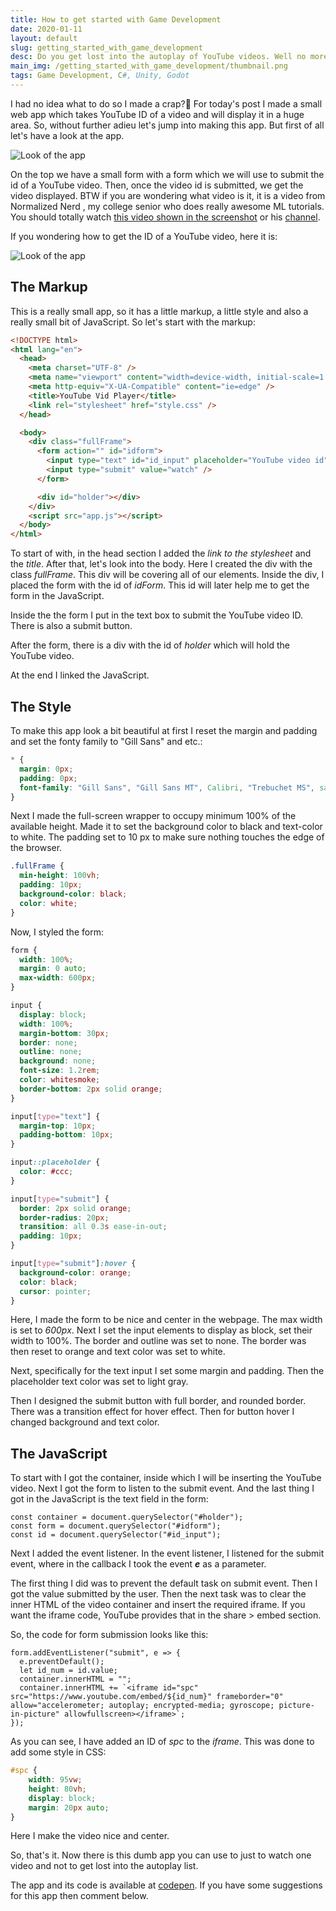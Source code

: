 ```yaml
---
title: How to get started with Game Development
date: 2020-01-11
layout: default
slug: getting_started_with_game_development
desc: Do you get lost into the autoplay of YouTube videos. Well no more. Get your video playing on your own page.
main_img: /getting_started_with_game_development/thumbnail.png
tags: Game Development, C#, Unity, Godot
---
```


I had no idea what to do so I made a crap?🤔 For today's post I made a small web app which takes YouTube ID of a video and will display it in a huge area. So, without further adieu let's jump into making this app. But first of all let's have a look at the app.

![Look of the app](/youtube_video_watcher/how_does_the_app_look_01.png)

On the top we have a small form with a form which we will use to submit the id of a YouTube video. Then, once the video id is submitted, we get the video displayed. BTW if you are wondering what video is it, it is a video from Normalized Nerd , my college senior who does really awesome ML tutorials. You should totally watch [this video shown in the screenshot](https://www.youtube.com/watch?v=cIBqvy6adUY) or his [channel](https://www.youtube.com/channel/UC7Fs-Fdpe0I8GYg3lboEuXw).

If you wondering how to get the ID of a YouTube video, here it is:

![Look of the app](/youtube_video_watcher/the_video_id.png)

## The Markup

This is a really small app, so it has a little markup, a little style and also a really small bit of JavaScript. So let's start with the markup:

```html
<!DOCTYPE html>
<html lang="en">
  <head>
    <meta charset="UTF-8" />
    <meta name="viewport" content="width=device-width, initial-scale=1.0" />
    <meta http-equiv="X-UA-Compatible" content="ie=edge" />
    <title>YouTube Vid Player</title>
    <link rel="stylesheet" href="style.css" />
  </head>

  <body>
    <div class="fullFrame">
      <form action="" id="idform">
        <input type="text" id="id_input" placeholder="YouTube video id" />
        <input type="submit" value="watch" />
      </form>

      <div id="holder"></div>
    </div>
    <script src="app.js"></script>
  </body>
</html>
```

To start of with, in the head section I added the _link to the stylesheet_ and the _title_. After that, let's look into the body. Here I created the div with the class _fullFrame_. This div will be covering all of our elements. Inside the div, I placed the form with the id of _idForm_. This id will later help me to get the form in the JavaScript.

Inside the the form I put in the text box to submit the YouTube video ID. There is also a submit button.

After the form, there is a div with the id of _holder_ which will hold the YouTube video.

At the end I linked the JavaScript.

## The Style

To make this app look a bit beautiful at first I reset the margin and padding and set the fonty family to "Gill Sans" and etc.:

```css
* {
  margin: 0px;
  padding: 0px;
  font-family: "Gill Sans", "Gill Sans MT", Calibri, "Trebuchet MS", sans-serif;
}
```

Next I made the full-screen wrapper to occupy minimum 100% of the available height. Made it to set the background color to black and text-color to white. The padding set to 10 px to make sure nothing touches the edge of the browser.

```css
.fullFrame {
  min-height: 100vh;
  padding: 10px;
  background-color: black;
  color: white;
}
```

Now, I styled the form:

```css
form {
  width: 100%;
  margin: 0 auto;
  max-width: 600px;
}

input {
  display: block;
  width: 100%;
  margin-bottom: 30px;
  border: none;
  outline: none;
  background: none;
  font-size: 1.2rem;
  color: whitesmoke;
  border-bottom: 2px solid orange;
}

input[type="text"] {
  margin-top: 10px;
  padding-bottom: 10px;
}

input::placeholder {
  color: #ccc;
}

input[type="submit"] {
  border: 2px solid orange;
  border-radius: 20px;
  transition: all 0.3s ease-in-out;
  padding: 10px;
}

input[type="submit"]:hover {
  background-color: orange;
  color: black;
  cursor: pointer;
}
```

Here, I made the form to be nice and center in the webpage. The max width is set to _600px_. Next I set the input elements to display as block, set their width to 100%. The border and outline was set to none. The border was then reset to orange and text color was set to white.

Next, specifically for the text input I set some margin and padding. Then the placeholder text color was set to light gray.

Then I designed the submit button with full border, and rounded border. There was a transition effect for hover effect. Then for button hover I changed background and text color.

## The JavaScript

To start with I got the container, inside which I will be inserting the YouTube video. Next I got the form to listen to the submit event. And the last thing I got in the JavaScript is the text field in the form:

```JS
const container = document.querySelector("#holder");
const form = document.querySelector("#idform");
const id = document.querySelector("#id_input");
```

Next I added the event listener. In the event listener, I listened for the submit event, where in the callback I took the event **_e_** as a parameter.

The first thing I did was to prevent the default task on submit event. Then I got the value submitted by the user. Then the next task was to clear the inner HTML of the video container and insert the required iframe. If you want the iframe code, YouTube provides that in the share > embed section.

So, the code for form submission looks like this:

```JS
form.addEventListener("submit", e => {
  e.preventDefault();
  let id_num = id.value;
  container.innerHTML = "";
  container.innerHTML += `<iframe id="spc" src="https://www.youtube.com/embed/${id_num}" frameborder="0" allow="accelerometer; autoplay; encrypted-media; gyroscope; picture-in-picture" allowfullscreen></iframe>`;
});
```

As you can see, I have added an ID of _spc_ to the _iframe_. This was done to add some style in CSS:

```CSS
#spc {
    width: 95vw;
    height: 80vh;
    display: block;
    margin: 20px auto;
}
```

Here I make the video nice and center.

So, that's it. Now there is this dumb app you can use to just to watch one video and not to get lost into the autoplay list.

The app and its code is available at [codepen](https://codepen.io/Ayushman_Bilas_Thakur/pen/ExaLeaQ). If you have some suggestions for this app then comment below.
